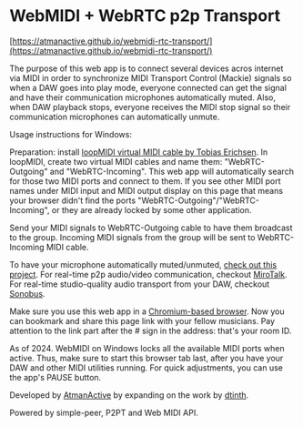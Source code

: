 # WebMIDI + WebRTC p2p Transport

[https://atmanactive.github.io/webmidi-rtc-transport/](https://atmanactive.github.io/webmidi-rtc-transport/)

The purpose of this web app is to connect several devices acros internet 
via MIDI in order to synchronize MIDI Transport Control (Mackie) signals 
so when a DAW goes into play mode, everyone connected can get the signal 
and have their communication microphones automatically muted. Also, when DAW playback 
stops, everyone receives the MIDI stop signal so their communication microphones 
can automatically unmute.


Usage instructions for Windows:


Preparation: install [loopMIDI virtual MIDI cable by Tobias Erichsen](https://www.tobias-erichsen.de/software/loopmidi.html).
In loopMIDI, create two virtual MIDI cables and name them: "WebRTC-Outgoing" and "WebRTC-Incoming".
This web app will automatically search for those two MIDI ports and connect to them.
If you see other MIDI port names under MIDI input and MIDI output display on this page 
that means your browser didn't find the ports "WebRTC-Outgoing"/"WebRTC-Incoming", or 
they are already locked by some other application.


Send your MIDI signals to WebRTC-Outgoing cable to have them broadcast to the group.
Incoming MIDI signals from the group will be sent to WebRTC-Incoming MIDI cable.



To have your microphone automatically muted/unmuted, [check out this project](https://github.com/AtmanActive/MIDI-Transport2Keys). 
For real-time p2p audio/video communication, checkout [MiroTalk](https://p2p.mirotalk.com). 
For real-time studio-quality audio transport from your DAW, checkout [Sonobus](https://sonobus.net/).



Make sure you use this web app in a [Chromium-based browser](https://en.wikipedia.org/wiki/Chromium_(web_browser)). 
Now you can bookmark and share this page link with your fellow musicians. 
Pay attention to the link part after the # sign in the address: that's your room ID.



As of 2024. WebMIDI on Windows locks all the available MIDI ports when active. 
Thus, make sure to start this browser tab last, after you have your DAW and other 
MIDI utilities running. For quick adjustments, you can use the app's PAUSE button. 


Developed by [AtmanActive](https://github.com/AtmanActive/webmidi-rtc-transport) by expanding on the work by [dtinth](https://github.com/dtinth/midi-rtc). 



Powered by simple-peer, P2PT and Web MIDI API.

